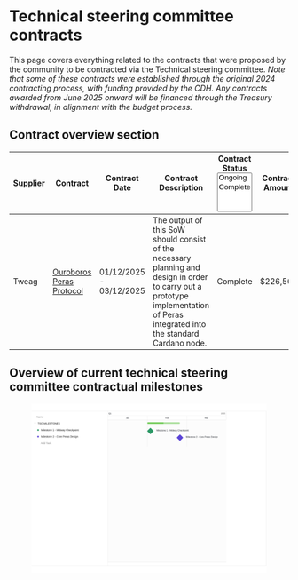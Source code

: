 # Technical steering committee contracts

This page covers everything related to the contracts that were proposed by the community to be contracted via the Technical steering committee. _Note that some of these contracts were established through the original 2024 contracting process, with funding provided by the CDH. Any contracts awarded from June 2025 onward will be financed through the Treasury withdrawal, in alignment with the budget process._

## **Contract overview section**

<table data-full-width="true"><thead><tr><th width="114">Supplier</th><th width="141">Contract</th><th width="124">Contract Date</th><th width="439.333251953125">Contract Description</th><th width="130.3333740234375">Contract Status<select multiple><option value="gcTKZEIm6ZZA" label="Ongoing" color="blue"></option><option value="grsrfT4WRgQn" label="Complete" color="blue"></option></select></th><th>Contract Amount</th></tr></thead><tbody><tr><td>Tweag</td><td><a href="tweag-ouroborus-peras-protocol.md">Ouroboros Peras Protocol</a></td><td>01/12/2025 - 03/12/2025</td><td>The output of this SoW should consist of the necessary planning and design in order to carry out a prototype implementation of Peras integrated into the standard Cardano node.</td><td><span data-option="grsrfT4WRgQn">Complete</span></td><td>$226,569</td></tr></tbody></table>

## Overview of current technical steering committee contractual milestones

<figure><img src="../../../../../.gitbook/assets/TSC - PLAN.png" alt=""><figcaption></figcaption></figure>

